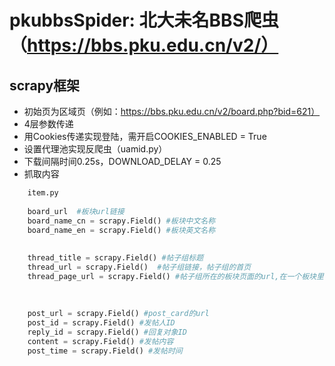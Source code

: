 # pkubbsSpider: 北大未名BBS爬虫（https://bbs.pku.edu.cn/v2/）
## scrapy框架
- 初始页为区域页（例如：https://bbs.pku.edu.cn/v2/board.php?bid=621）
- 4层参数传递
- 用Cookies传递实现登陆，需开启COOKIES_ENABLED = True
- 设置代理池实现反爬虫（uamid.py）
- 下载间隔时间0.25s，DOWNLOAD_DELAY = 0.25
- 抓取内容 
``` python
    item.py
    
    board_url  #板块url链接 
    board_name_cn = scrapy.Field() #板块中文名称
    board_name_en = scrapy.Field() #板块英文名称
    
    
    thread_title = scrapy.Field() #帖子组标题
    thread_url = scrapy.Field()  #帖子组链接，帖子组的首页
    thread_page_url = scrapy.Field() #帖子组所在的板块页面的url,在一个板块里，这个帖子组在整个板块的第几页
    
    
    
    post_url = scrapy.Field() #post_card的url
    post_id = scrapy.Field() #发帖人ID
    reply_id = scrapy.Field() #回复对象ID
    content = scrapy.Field() #发帖内容
    post_time = scrapy.Field() #发帖时间 
```
